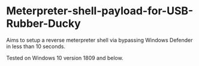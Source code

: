 # Meterpreter-shell-payload-for-USB-Rubber-Ducky
Aims to setup a reverse meterpreter shell via bypassing Windows Defender in less than 10 seconds.

Tested on Windows 10 version 1809 and below. 
